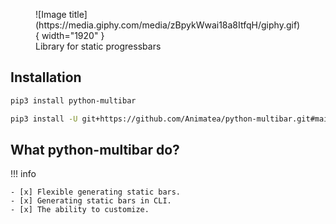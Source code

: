 <figure markdown>
  ![Image title](https://media.giphy.com/media/zBpykWwai18a8ItfqH/giphy.gif){ width="1920" }
  <figcaption>Library for static progressbars</figcaption>
</figure>

## Installation
```bash title="Install with PyPi"
pip3 install python-multibar
```

```bash title="Install with GitHub"
pip3 install -U git+https://github.com/Animatea/python-multibar.git#main
```

## What python-multibar do?
!!! info

    - [x] Flexible generating static bars.
    - [x] Generating static bars in CLI.
    - [x] The ability to customize.
